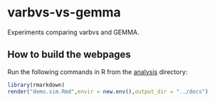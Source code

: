 # varbvs-vs-gemma

Experiments comparing varbvs and GEMMA.

## How to build the webpages

Run the following commands in R from the [analysis](analysis)
directory:

```R
library(rmarkdown)
render("demo.sim.Rmd",envir = new.env(),output_dir = "../docs")
```
